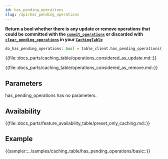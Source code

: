 ```yaml
---
id: has_pending_operations
slug: /api/has_pending_operations
---
```


**Return a bool whether there is any update or remove operations that could be committed with the
[```commit_operations```](../api/commit_operations.md) or discarded with 
[```clear_pending_operations```](../api/clear_pending_operations.md) in your 
[```CachingTable```](../caching_table/introduction.md)**

```python
do_has_pending_operations: bool = table_client.has_pending_operations()
```

{{file::docs_parts/caching_table/operations_considered_as_update.md::}}

{{file::docs_parts/caching_table/operations_considered_as_remove.md::}}

## Parameters

has_pending_operations has no parameters.
 
## Availability

{{file::docs_parts/feature_availability_table/preset_only_caching.md::}}

## Example

{{sampler::../samples/caching_table/has_pending_operations/basic::}}
